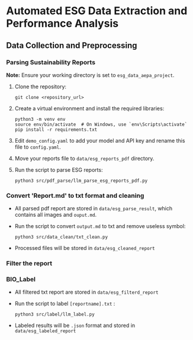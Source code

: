 # Automated ESG Data Extraction and Performance Analysis

## Data Collection and Preprocessing

### Parsing Sustainability Reports

**Note:** Ensure your working directory is set to `esg_data_aepa_project`.

1. Clone the repository:

   ```shell
   git clone <repository_url>
   ```

2. Create a virtual environment and install the required libraries:

   ```shell
   python3 -m venv env
   source env/bin/activate  # On Windows, use `env\Scripts\activate`
   pip install -r requirements.txt
   ```

3. Edit `demo_config.yaml` to add your model and API key and rename this file to `config.yaml`.

4. Move your reports file to `data/esg_reports_pdf` directory.

5. Run the script to parse ESG reports:

   ```shell
   python3 src/pdf_parse/llm_parse_esg_reports_pdf.py
   ```
   
### Convert 'Report.md' to txt format and cleaning

- All parsed pdf report are stored in `data/esg_parse_result`, which contains all images and `ouput.md`.
  
- Run the script to convert `output.md` to txt and remove useless symbol:
  
  ```shell
  python3 src/data_clean/txt_clean.py
  ```

- Processed files will be stored in `data/esg_cleaned_report`

### Filter the report

### BIO_Label

- All filtered txt report are stored in `data/esg_filterd_report`

- Run the script to label `[reportname].txt` :
  
  ```shell
  python3 src/label/llm_label.py
  ```

- Labeled results will be `.json` format and stored in `data/esg_labeled_report` 
